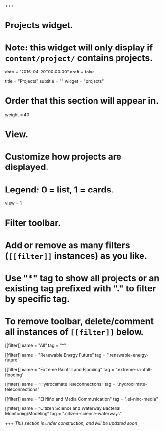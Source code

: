 +++
# Projects widget.
# Note: this widget will only display if `content/project/` contains projects.

date = "2016-04-20T00:00:00"
draft = false

title = "Projects"
subtitle = ""
widget = "projects"

# Order that this section will appear in.
weight = 40

# View.
# Customize how projects are displayed.
# Legend: 0 = list, 1 = cards.
view = 1

# Filter toolbar.
# Add or remove as many filters (`[[filter]]` instances) as you like.
# Use "*" tag to show all projects or an existing tag prefixed with "." to filter by specific tag.
# To remove toolbar, delete/comment all instances of `[[filter]]` below.
[[filter]]
  name = "All"
  tag = "*"
  
[[filter]]
  name = "Renewable Energy Future"
  tag = ".renewable-energy-future"

[[filter]]
  name = "Extreme Rainfall and Flooding"
  tag = ".extreme-rainfall-flooding"
  
[[filter]]
  name = "Hydroclimate Teleconnections"
  tag = ".hydroclimate-teleconnections"
  
[[filter]]
  name = "El Niño and Media Communication"
  tag = ".el-nino-media"
  
[[filter]]
  name = "Citizen Science and Waterway Bacterial Monitoring/Modeling"
  tag = ".citizen-science-waterways"

+++
*This section is under construction, and will be updated soon*
